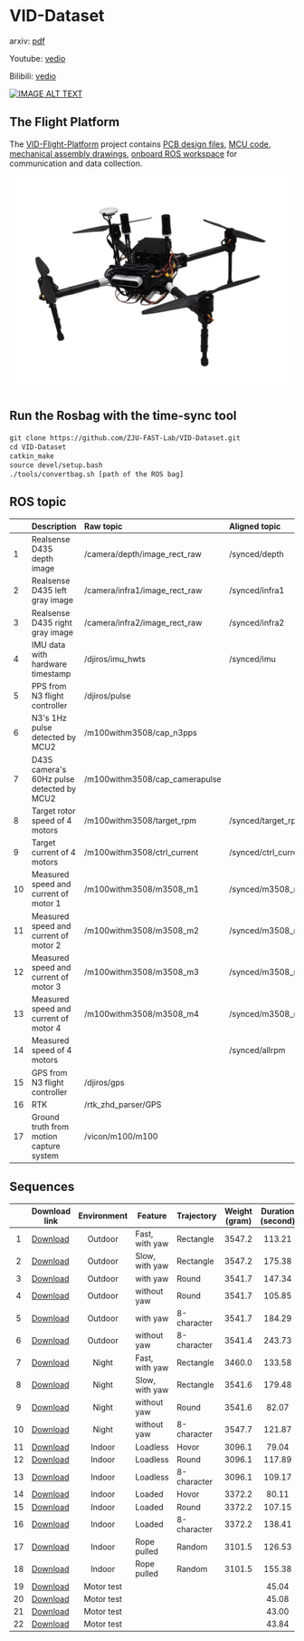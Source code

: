 # VID-Dataset



arxiv: [pdf](https://arxiv.org/abs/2103.11152)

Youtube: [vedio](https://youtu.be/K6Cks1QuyqY)

Bilibili: [vedio](https://www.bilibili.com/video/BV1s54y1a7x2?spm_id_from=333.999.0.0)


[![IMAGE ALT TEXT](https://github.com/ZJU-FAST-Lab/VID-Dataset/blob/main/image/vedio.gif)](http://www.youtube.com/watch?v=K6Cks1QuyqY )

## The Flight Platform 

The [VID-Flight-Platform](https://github.com/ZJU-FAST-Lab/VID-Flight-Platform) project contains [PCB design files](https://github.com/ZJU-FAST-Lab/VID-Flight-Platform/tree/main/pcb), [MCU code](https://github.com/ZJU-FAST-Lab/VID-Flight-Platform/tree/main/mcu),  [mechanical assembly drawings](https://github.com/ZJU-FAST-Lab/VID-Flight-Platform/tree/main/assembly), [onboard ROS workspace](https://github.com/ZJU-FAST-Lab/VID-Flight-Platform/tree/main/onboard_rosws) for communication and data collection.

[![IMAGE ALT TEXT](https://github.com/ZJU-FAST-Lab/VID-Dataset/blob/main/image/drone.png)](https://github.com/ZJU-FAST-Lab/VID-Flight-Platform )

## Run the Rosbag with the time-sync tool 

```
git clone https://github.com/ZJU-FAST-Lab/VID-Dataset.git
cd VID-Dataset
catkin_make
source devel/setup.bash
./tools/convertbag.sh [path of the ROS bag]
```

## ROS topic

|      | Description                               | Raw topic                      | Aligned topic        |
| ---- | ----------------------------------------- | :----------------------------- | :------------------- |
| 1    | Realsense D435 depth image                | /camera/depth/image_rect_raw   | /synced/depth        |
| 2    | Realsense D435 left gray image            | /camera/infra1/image_rect_raw  | /synced/infra1       |
| 3    | Realsense D435 right gray image           | /camera/infra2/image_rect_raw  | /synced/infra2       |
| 4    | IMU data with hardware timestamp          | /djiros/imu_hwts               | /synced/imu          |
| 5    | PPS from N3 flight controller             | /djiros/pulse                  |                      |
| 6    | N3's 1Hz pulse detected by MCU2           | /m100withm3508/cap_n3pps       |                      |
| 7    | D435 camera's 60Hz pulse detected by MCU2 | /m100withm3508/cap_camerapulse |                      |
| 8    | Target rotor speed of 4 motors            | /m100withm3508/target_rpm      | /synced/target_rpm   |
| 9    | Target current of 4 motors                | /m100withm3508/ctrl_current    | /synced/ctrl_current |
| 10   | Measured speed and current of motor 1     | /m100withm3508/m3508_m1        | /synced/m3508_m1     |
| 11   | Measured speed and current of motor 2     | /m100withm3508/m3508_m2        | /synced/m3508_m2     |
| 12   | Measured speed and current of motor 3     | /m100withm3508/m3508_m3        | /synced/m3508_m3     |
| 13   | Measured speed and current of motor 4     | /m100withm3508/m3508_m4        | /synced/m3508_m4     |
| 14   | Measured speed of 4 motors                |                                | /synced/allrpm       |
| 15   | GPS from N3 flight controller             | /djiros/gps                    |                      |
| 16   | RTK                                       | /rtk_zhd_parser/GPS            |                      |
| 17   | Ground truth from motion capture system   | /vicon/m100/m100               |                      |



## Sequences



|      | Download link                                                | Environment | Feature        | Trajectory  | Weight <br/>(gram) | Duration<br/>(second) | Imu<br/>Imagery | Dynamical<br/>data | RTK  | Ground<br/>truth | Force<br/>sensor | File name                                                    |
| :--: | ------------------------------------------------------------ | :---------: | -------------- | :---------- | :----------------: | :-------------------: | :-------------: | :----------------: | :--: | :--------------: | :--------------: | :----------------------------------------------------------- |
|  1   | [Download](https://zjufast-my.sharepoint.com/:u:/g/personal/tkyang_zjufast_onmicrosoft_com/ER751r6eJoFAj7Pcb7QMb50BoaEt71Us653gLrLsfMiVyg?e=uthb0H) |   Outdoor   | Fast, with yaw | Rectangle   |       3547.2       |        113.21         |        ✔        |         ✔          |  ✔   |                  |                  | [outdoor_rect_fast_3547.2g_113.21s.bag](https://zjufast-my.sharepoint.com/:u:/g/personal/tkyang_zjufast_onmicrosoft_com/ER751r6eJoFAj7Pcb7QMb50BoaEt71Us653gLrLsfMiVyg?e=uthb0H) |
|  2   | [Download](https://zjufast-my.sharepoint.com/:u:/g/personal/tkyang_zjufast_onmicrosoft_com/ETmoBKiEGVBNughR5VcALgsBEtorcFnPSgUFrhHlVQ3-Vg?e=5CdJNN) |   Outdoor   | Slow, with yaw | Rectangle   |       3547.2       |        175.38         |        ✔        |         ✔          |  ✔   |                  |                  | [outdoor_rect_slow_3547.2g_175.38s.bag](https://zjufast-my.sharepoint.com/:u:/g/personal/tkyang_zjufast_onmicrosoft_com/ETmoBKiEGVBNughR5VcALgsBEtorcFnPSgUFrhHlVQ3-Vg?e=5CdJNN) |
|  3   | [Download](https://zjufast-my.sharepoint.com/:u:/g/personal/tkyang_zjufast_onmicrosoft_com/EUI1UXS880RMvpNJ30VcGLoBdfBr5Nyrt8FOozJjz1mWMg?e=rAFFgj) |   Outdoor   | with yaw       | Round       |       3541.7       |        147.34         |        ✔        |         ✔          |  ✔   |                  |                  | [outdoor_round_yaw_3541.7g_147.34s.bag](https://zjufast-my.sharepoint.com/:u:/g/personal/tkyang_zjufast_onmicrosoft_com/EUI1UXS880RMvpNJ30VcGLoBdfBr5Nyrt8FOozJjz1mWMg?e=rAFFgj) |
|  4   | [Download](https://zjufast-my.sharepoint.com/:u:/g/personal/tkyang_zjufast_onmicrosoft_com/EUgGCSTKciVLmIxdYNOrg0kBXWhol9bbG_Brqt7Kd0gn6Q?e=TjgN5q) |   Outdoor   | without yaw    | Round       |       3541.7       |        105.85         |        ✔        |         ✔          |  ✔   |                  |                  | [outdoor_round_noyaw_3541.7g_105.85s.bag](https://zjufast-my.sharepoint.com/:u:/g/personal/tkyang_zjufast_onmicrosoft_com/EUgGCSTKciVLmIxdYNOrg0kBXWhol9bbG_Brqt7Kd0gn6Q?e=TjgN5q) |
|  5   | [Download](https://zjufast-my.sharepoint.com/:u:/g/personal/tkyang_zjufast_onmicrosoft_com/ESGZbmP13OFHh8EU84ev1Q8B7jh_IIy-dc4qzyKJ8n_DCw?e=LqxtPC) |   Outdoor   | with yaw       | 8-character |       3541.7       |        184.29         |        ✔        |         ✔          |  ✔   |                  |                  | [outdoor_8_yaw_3541.7g_184.29s.bag](https://zjufast-my.sharepoint.com/:u:/g/personal/tkyang_zjufast_onmicrosoft_com/ESGZbmP13OFHh8EU84ev1Q8B7jh_IIy-dc4qzyKJ8n_DCw?e=LqxtPC) |
|  6   | [Download](https://zjufast-my.sharepoint.com/:u:/g/personal/tkyang_zjufast_onmicrosoft_com/EfxXU01e6t1NsQAAVlKmMvcBcICoxKjdq0aWBq1NaMZfjg?e=FvItEH) |   Outdoor   | without yaw    | 8-character |       3541.4       |        243.73         |        ✔        |         ✔          |  ✔   |                  |                  | [outdoor_8_noyaw_3541.4g_243.73s.bag](https://zjufast-my.sharepoint.com/:u:/g/personal/tkyang_zjufast_onmicrosoft_com/EfxXU01e6t1NsQAAVlKmMvcBcICoxKjdq0aWBq1NaMZfjg?e=FvItEH) |
|  7   | [Download](https://zjufast-my.sharepoint.com/:u:/g/personal/tkyang_zjufast_onmicrosoft_com/EYyBEjZekZZEtSwzdD-ZfAYBlhmja_6u2BO6G8hWONn2BA?e=mHC3qS) |    Night    | Fast, with yaw | Rectangle   |       3460.0       |        133.58         |        ✔        |         ✔          |  ✔   |                  |                  | [night_rect_fast_3460.0g_133.58.bag](https://zjufast-my.sharepoint.com/:u:/g/personal/tkyang_zjufast_onmicrosoft_com/EYyBEjZekZZEtSwzdD-ZfAYBlhmja_6u2BO6G8hWONn2BA?e=mHC3qS) |
|  8   | [Download](https://zjufast-my.sharepoint.com/:u:/g/personal/tkyang_zjufast_onmicrosoft_com/EWcPTXiYBDpOlNeTKQG3QG8ByfSpNxkuGjuQdwQeoN9dAA?e=DFopCY) |    Night    | Slow, with yaw | Rectangle   |       3541.6       |        179.48         |        ✔        |         ✔          |  ✔   |                  |                  | [night_rect_slow_3541.6g_179.48s.bag](https://zjufast-my.sharepoint.com/:u:/g/personal/tkyang_zjufast_onmicrosoft_com/EWcPTXiYBDpOlNeTKQG3QG8ByfSpNxkuGjuQdwQeoN9dAA?e=DFopCY) |
|  9   | [Download](https://zjufast-my.sharepoint.com/:u:/g/personal/tkyang_zjufast_onmicrosoft_com/EeTF-TTJ6K9NgP_Kx_zU5NMBjGGCb3UcYxhvVomYEQLe-g?e=uFjav2) |    Night    | without yaw    | Round       |       3541.6       |         82.07         |        ✔        |         ✔          |  ✔   |                  |                  | [night_round_no_yaw_3541.6g_82.07s.bag](https://zjufast-my.sharepoint.com/:u:/g/personal/tkyang_zjufast_onmicrosoft_com/EeTF-TTJ6K9NgP_Kx_zU5NMBjGGCb3UcYxhvVomYEQLe-g?e=uFjav2) |
|  10  | [Download](https://zjufast-my.sharepoint.com/:u:/g/personal/tkyang_zjufast_onmicrosoft_com/EU3B3Z1nxqlJosNiN50NCkQBuG_jTKPpulZ0-8ZkG9ucWA?e=gDAEjU) |    Night    | without yaw    | 8-character |       3547.7       |        121.87         |        ✔        |         ✔          |  ✔   |                  |                  | [night_8_noyaw_3547.7g_121.87s.bag](https://zjufast-my.sharepoint.com/:u:/g/personal/tkyang_zjufast_onmicrosoft_com/EU3B3Z1nxqlJosNiN50NCkQBuG_jTKPpulZ0-8ZkG9ucWA?e=gDAEjU) |
|  11  | [Download](https://zjufast-my.sharepoint.com/:u:/g/personal/tkyang_zjufast_onmicrosoft_com/EfxkbUiWvBhFosNp-MwaaJsBrpu_sqepv15Jdkt2pQ95Tg?e=BZUkTD) |   Indoor    | Loadless       | Hovor       |       3096.1       |         79.04         |        ✔        |         ✔          |      |        ✔         |                  | [indoor_loadless_hovor_3096.1g_79.04s.bag](https://zjufast-my.sharepoint.com/:u:/g/personal/tkyang_zjufast_onmicrosoft_com/EfxkbUiWvBhFosNp-MwaaJsBrpu_sqepv15Jdkt2pQ95Tg?e=BZUkTD) |
|  12  | [Download](https://zjufast-my.sharepoint.com/:u:/g/personal/tkyang_zjufast_onmicrosoft_com/EVft7HlvXTREjufIB6HK5n4B8LnLcY51qgkadOw_P2qG8Q?e=Ywb81B) |   Indoor    | Loadless       | Round       |       3096.1       |        117.89         |        ✔        |         ✔          |      |        ✔         |                  | [indoor_loadless_round_3096.1g_117.89s.bag](https://zjufast-my.sharepoint.com/:u:/g/personal/tkyang_zjufast_onmicrosoft_com/EVft7HlvXTREjufIB6HK5n4B8LnLcY51qgkadOw_P2qG8Q?e=Ywb81B) |
|  13  | [Download](https://zjufast-my.sharepoint.com/:u:/g/personal/tkyang_zjufast_onmicrosoft_com/ESlYQGYYPxJIs-_uE1BS8aQB_eCAWjCXLWeXA3NPPf4Azg?e=E3PUYd) |   Indoor    | Loadless       | 8-character |       3096.1       |        109.17         |        ✔        |         ✔          |      |        ✔         |                  | [indoor_loadless_8_3096.1g_109.17s.bag](https://zjufast-my.sharepoint.com/:u:/g/personal/tkyang_zjufast_onmicrosoft_com/ESlYQGYYPxJIs-_uE1BS8aQB_eCAWjCXLWeXA3NPPf4Azg?e=E3PUYd) |
|  14  | [Download](https://zjufast-my.sharepoint.com/:u:/g/personal/tkyang_zjufast_onmicrosoft_com/EQLItrUwpf1CukOTbWS5L00BYRFRm6uRA12qVu_Ty40o6g?e=fiEYuh) |   Indoor    | Loaded         | Hovor       |       3372.2       |         80.11         |        ✔        |         ✔          |      |        ✔         |                  | [indoor_loaded_hovor_3103.2g_load269.0g_80.11s.bag](https://zjufast-my.sharepoint.com/:u:/g/personal/tkyang_zjufast_onmicrosoft_com/EQLItrUwpf1CukOTbWS5L00BYRFRm6uRA12qVu_Ty40o6g?e=fiEYuh) |
|  15  | [Download](https://zjufast-my.sharepoint.com/:u:/g/personal/tkyang_zjufast_onmicrosoft_com/EZvbs8cvLktOjsT2tOVprZEBu_QrMAGu_SGpidG75d5fZQ?e=Yp702V) |   Indoor    | Loaded         | Round       |       3372.2       |        107.15         |        ✔        |         ✔          |      |        ✔         |                  | [indoor_loaded_round_3103.2g_load269.0g_107.15s.bag](https://zjufast-my.sharepoint.com/:u:/g/personal/tkyang_zjufast_onmicrosoft_com/EZvbs8cvLktOjsT2tOVprZEBu_QrMAGu_SGpidG75d5fZQ?e=Yp702V) |
|  16  | [Download](https://zjufast-my.sharepoint.com/:u:/g/personal/tkyang_zjufast_onmicrosoft_com/ESlYQGYYPxJIs-_uE1BS8aQB_eCAWjCXLWeXA3NPPf4Azg?e=uGcdGK) |   Indoor    | Loaded         | 8-character |       3372.2       |        138.41         |        ✔        |         ✔          |      |        ✔         |                  | [indoor_loaded_8_3103.2g_load269.0g_138.41s.bag](https://zjufast-my.sharepoint.com/:u:/g/personal/tkyang_zjufast_onmicrosoft_com/ERWQokKc-ItDqz05YZs2z7AB4qatTuipjKpie75wrlifYg?e=rSHHTf) |
|  17  | [Download](https://zjufast-my.sharepoint.com/:u:/g/personal/tkyang_zjufast_onmicrosoft_com/EcofuY536kVCgsEMPxV7b_ABPJcrfJWxJvc-hDVRK9QOxQ?e=AgIf0E) |   Indoor    | Rope pulled    | Random      |       3101.5       |        126.53         |        ✔        |         ✔          |      |        ✔         |        ✔         | [indoor_sensor_fast_3101.5g_126.53s.bag](https://zjufast-my.sharepoint.com/:u:/g/personal/tkyang_zjufast_onmicrosoft_com/EcofuY536kVCgsEMPxV7b_ABPJcrfJWxJvc-hDVRK9QOxQ?e=AgIf0E) |
|  18  | [Download](https://zjufast-my.sharepoint.com/:u:/g/personal/tkyang_zjufast_onmicrosoft_com/ERYdQouQAuBMjyYsQUWztYQBU70M3_PQggBb3MrpnFrtuA?e=t8ernO) |   Indoor    | Rope pulled    | Random      |       3101.5       |        155.38         |        ✔        |         ✔          |      |        ✔         |        ✔         | [indoor_sensor_slow_3101.5g_155.38s.bag](https://zjufast-my.sharepoint.com/:u:/g/personal/tkyang_zjufast_onmicrosoft_com/ERYdQouQAuBMjyYsQUWztYQBU70M3_PQggBb3MrpnFrtuA?e=t8ernO) |
|  19  | [Download](https://zjufast-my.sharepoint.com/:u:/g/personal/tkyang_zjufast_onmicrosoft_com/EabZZ1i9XRVDpeKLCK1ywvMBwQS7UcNLidJ-NBYbDIli-Q?e=snJxAn) | Motor test  |                |             |                    |         45.04         |                 |         ✔          |      |                  |        ✔         | [channel_1.bag](https://zjufast-my.sharepoint.com/:u:/g/personal/tkyang_zjufast_onmicrosoft_com/EabZZ1i9XRVDpeKLCK1ywvMBwQS7UcNLidJ-NBYbDIli-Q?e=snJxAn) |
|  20  | [Download](https://zjufast-my.sharepoint.com/:u:/g/personal/tkyang_zjufast_onmicrosoft_com/EbIqKs7QDM1MuTmzxjZDKSABa0EEQ6h3_bT1OJizo9FnrQ?e=7qaL2K) | Motor test  |                |             |                    |         45.08         |                 |         ✔          |      |                  |        ✔         | [channel_2.bag](https://zjufast-my.sharepoint.com/:u:/g/personal/tkyang_zjufast_onmicrosoft_com/EbIqKs7QDM1MuTmzxjZDKSABa0EEQ6h3_bT1OJizo9FnrQ?e=7qaL2K) |
|  21  | [Download](https://zjufast-my.sharepoint.com/:u:/g/personal/tkyang_zjufast_onmicrosoft_com/EbeFrfzSubxDiMA1QqQ7iO0BioSC1kkDgpll6CrQoM_NOA?e=eZlUjn) | Motor test  |                |             |                    |         43.00         |                 |         ✔          |      |                  |        ✔         | [channel_3.bag](https://zjufast-my.sharepoint.com/:u:/g/personal/tkyang_zjufast_onmicrosoft_com/EbeFrfzSubxDiMA1QqQ7iO0BioSC1kkDgpll6CrQoM_NOA?e=eZlUjn) |
|  22  | [Download](https://zjufast-my.sharepoint.com/:u:/g/personal/tkyang_zjufast_onmicrosoft_com/EYCLRd5DbUFGlfcGiZT1PtYB6RSK13laHEmSsfwISv-2cg?e=lAZ6lz) | Motor test  |                |             |                    |         43.84         |                 |         ✔          |      |                  |        ✔         | [channel_4.bag](https://zjufast-my.sharepoint.com/:u:/g/personal/tkyang_zjufast_onmicrosoft_com/EYCLRd5DbUFGlfcGiZT1PtYB6RSK13laHEmSsfwISv-2cg?e=lAZ6lz) |





